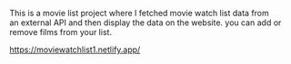 This is a movie list project where I fetched movie watch list data from          
an external API and then display the data on the website. you can add or remove films from your list.                                                                                                                                  
  
https://moviewatchlist1.netlify.app/      
